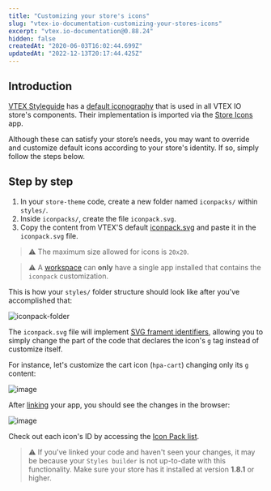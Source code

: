 ```yaml
---
title: "Customizing your store's icons"
slug: "vtex-io-documentation-customizing-your-stores-icons"
excerpt: "vtex.io-documentation@0.88.24"
hidden: false
createdAt: "2020-06-03T16:02:44.699Z"
updatedAt: "2022-12-13T20:17:44.425Z"
---
```


## Introduction

[VTEX Styleguide](https://styleguide.vtex.com) has a [default iconography](https://styleguide.vtex.com/#/Icons) that is used in all VTEX IO store's components. Their implementation is imported via the [Store Icons](https://github.com/vtex-apps/store-icons) app.

Although these can satisfy your store’s needs, you may want to override and customize default icons according to your store's identity. If so, simply follow the steps below.

## Step by step

1. In your `store-theme` code, create a new folder named `iconpacks/` within `styles/`.
2. Inside `iconpacks/`, create the file `iconpack.svg`.
3. Copy the content from VTEX'S default [iconpack.svg](https://github.com/vtex-apps/store-icons/blob/master/styles/iconpacks/iconpack.svg?short_path=62ebf4b) and paste it in the `iconpack.svg` file.

> ⚠️ The maximum size allowed for icons is `20x20`.

> ⚠️ A [workspace](https://developers.vtex.com/vtex-developer-docs/docs/vtex-io-documentation-workspace) can **only** have a single app installed that contains the `iconpack` customization.

This is how your `styles/` folder structure should look like after you've accomplished that:

![iconpack-folder](https://cdn.jsdelivr.net/gh/vtexdocs/dev-portal-content@readme-docs/docs/vtex-io/Storefront%20Guides/styling-your-store/64298990-d2592600-cf4d-11e9-994c-eaefd317f9ef_27.png)

The `iconpack.svg` file will implement [SVG frament identifiers](https://css-tricks.com/svg-fragment-identifiers-work/), allowing you to simply change the part of the code that declares the icon's `g` tag instead of customize itself.

For instance, let's customize the cart icon (`hpa-cart`) changing only its `g` content:

![image](https://cdn.jsdelivr.net/gh/vtexdocs/dev-portal-content@readme-docs/docs/vtex-io/Storefront%20Guides/styling-your-store/61139096-0dcffa80-a49f-11e9-8ff9-4c4f805a2738_33.png)

After [linking](https://developers.vtex.com/vtex-developer-docs/docs/vtex-io-documentation-linking-an-app) your app, you should see the changes in the browser:

![image](https://cdn.jsdelivr.net/gh/vtexdocs/dev-portal-content@readme-docs/docs/vtex-io/Storefront%20Guides/styling-your-store/61139698-360c2900-a4a0-11e9-910b-8391ca58565e_37.png)

Check out each icon's ID by accessing the [Icon Pack list](https://github.com/vtex-apps/store-icons/blob/cbbb1b82bfca247a811d146b1e2cafb642db1928/docs/ICONPACK.md).

> ⚠️ If you've linked your code and haven't seen your changes, it may be because your `Styles builder` is not up-to-date with this functionality. Make sure your store has it installed at version **1.8.1** or higher.
